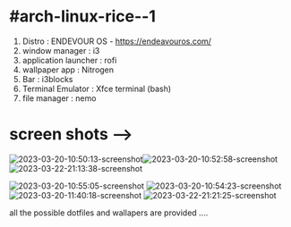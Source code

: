 
# #arch-linux-rice--1
1. Distro : ENDEVOUR OS - https://endeavouros.com/
2. window manager : i3
3. application launcher : rofi 
4. wallpaper app : Nitrogen 
5. Bar : i3blocks
6. Terminal Emulator : Xfce terminal (bash)
7. file manager : nemo 
# screen shots -->
![2023-03-20-10:50:13-screenshot](https://user-images.githubusercontent.com/118053362/226255679-b3d27835-5207-42c8-b32f-2b5a3b77f2dd.png)![2023-03-20-10:52:58-screenshot](https://user-images.githubusercontent.com/118053362/226255841-2acf4286-5a5a-40ea-90ab-32ce06a825e9.png)
 ![2023-03-22-21:13:38-screenshot](https://user-images.githubusercontent.com/118053362/226960849-d6be60e1-f001-4900-86ac-cfee2446e4d3.png)

![2023-03-20-10:55:05-screenshot](https://user-images.githubusercontent.com/118053362/226256345-d860e54c-c7e1-418e-93dc-6bf1efd05578.png)
![2023-03-20-10:54:23-screenshot](https://user-images.githubusercontent.com/118053362/226256355-ee3346d8-70b7-435f-a19d-d18b6f35f375.png)
![2023-03-20-11:40:18-screenshot](https://user-images.githubusercontent.com/118053362/226261335-c29f7fc5-7576-486c-8fab-7151d029b3ba.png)
![2023-03-22-21:21:25-screenshot](https://user-images.githubusercontent.com/118053362/226962570-280ca08a-525d-4bb4-81a5-1aa1153b2fe4.png)




all the possible dotfiles and wallapers are provided ....

